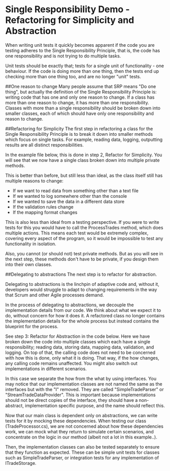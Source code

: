# Single Responsibility Demo - Refactoring for Simplicity and Abstraction

When writing unit tests it quickly becomes apparent if the code you are testing adheres to the Single Responsibility Principle, that is, the code has one responsibility and is not trying to do multiple tasks.

Unit tests should be exactly that; tests for a single unit of functionality - one behaviour. If the code is doing more than one thing, then the tests end up checking more than one thing too, and are no longer "unit" tests.

##One reason to change
Many people assume that SRP means "Do one thing", but actually the definition of the Single Responsibility Principle is: writing code that has one and only one reason to change. If a class has more than one reason to change, it has more than one responsibility. Classes with more than a single responsibility should be broken down into smaller classes, each of which should have only one responsibility and reason to change.

##Refactoring for Simplicity
The first step in refactoring a class for the Single Responsibility Principle is to break it down into smaller methods which focus on single tasks. For example, reading data, logging, outputting results are all distinct responsibilities.

In the example file below, this is done in step 2, Refactor for Simplicity. You will see that we now have a single class broken down into multiple private methods.

This is better than before, but still less than ideal, as the class itself still has multiple reasons to change:

- If we want to read data from something other than a text file
- If we wanted to log somewhere other than the console
- If we wanted to save the data in a different data store
- If the validation rules change
- If the mapping format changes

This is also less than ideal from a testing perspective. If you were to write tests for this you would have to call the ProcessTrades method, which does multiple actions. This means each test would be extremely complex, covering every aspect of the program, so it would be impossible to test any functionality in isolation.

Also, you cannot (or should not) test private methods. But as you will see in the next step, these methods don't have to be private, if you design them into their own classes.

##Delegating to abstractions
The next step is to refactor for abstraction.

Delegating to abstractions is the linchpin of adaptive code and, without it, developers would struggle to adapt to changing requirements in the way that Scrum and other Agile processes demand.

In the process of delegating to abstractions, we decouple the implementation details from our code. We think about what we expect it to do, without concern for how it does it. A refactored class no longer contains the implementation details for the whole process but instead contains the blueprint for the process.

See step 3: Refactor for Abstraction in the code below. Here we have broken down the code into multiple classes which each have a single responsibility; reading data, storing data, mapping data, validation, and logging. On top of that, the calling code does not need to be concerned with how this is done, only what it is doing. That way, if the how changes, any calling code remains unaffected. You might also switch out implementations in different scenarios.

In this case we separate the how from the what by using interfaces. You may notice that our implementation classes are not named the same as the interfaces but with the "I" removed. They are called "SimpleTradeParser" or "StreamTradeDataProvider". This is important because implementations should not be direct copies of the interface, they should have a non-abstract, implementation specific purpose, and the name should reflect this.

Now that our main class is dependent only on abstractions, we can write tests for it by mocking these dependencies. When testing our class (TradeProcessor.cs), we are not concerned about how these dependencies work, we can mock what they return to simulate certain scenarios, and concentrate on the logic in our method (albeit not a lot in this example..).

Then, the implementation classes can also be tested separately to ensure that they function as expected. These can be simple unit tests for classes such as SimpleTradeParser, or integration tests for any implementation of ITradeStorage.
